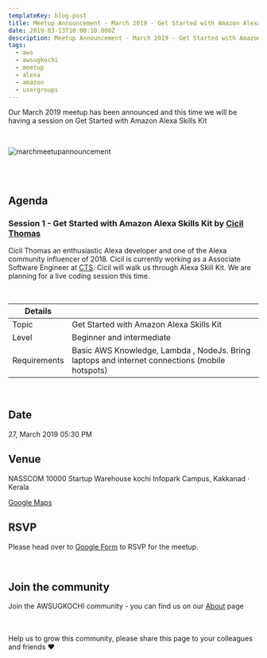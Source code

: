 ```yaml
---
templateKey: blog-post
title: Meetup Announcement - March 2019 - Get Started with Amazon Alexa Skills Kit
date: 2019-03-13T10:00:10.000Z
description: Meetup Announcement - March 2019 - Get Started with Amazon Alexa Skills Kit
tags:
  - aws
  - awsugkochi
  - meetup
  - alexa
  - amazon
  - usergroups
---
```


Our March 2019 meetup has been announced and this time we will be having a session on Get Started with Amazon Alexa Skills Kit

<br>

![marchmeetupannouncement](/img/awsugkochi-meetup-annoucement-march-2019.jpeg)

<br> <br> 
## Agenda


### Session 1 - Get Started with Amazon Alexa Skills Kit by [Cicil Thomas](https://www.linkedin.com/in/cicilthomas) 

Cicil Thomas an enthusiastic Alexa developer and one of the Alexa community influencer of 2018. Cicil is currently working as a Associate Software Engineer at [CTS](https://www.cognizant.com/). Cicil will walk us through Alexa Skill Kit. We are planning for a live coding session this time. 


<br>

| Details |  |
| ------ | ------ |
| Topic | Get Started with Amazon Alexa Skills Kit |
| Level | Beginner and intermediate |
| Requirements | Basic AWS Knowledge, Lambda , NodeJs. Bring laptops and internet connections (mobile hotspots) |

<br>

## Date

27, March 2019  05:30 PM


## Venue

NASSCOM 10000 Startup Warehouse kochi
Infopark Campus, Kakkanad · Kerala

[Google Maps](https://www.google.com/maps/search/?api=1&query=10.008035%2C76.362280)


## RSVP 
Please head over to [Google Form](https://goo.gl/forms/7JlCeu8nxCiKkdMI2) to RSVP for the meetup.


<br>

## Join the community

Join the AWSUGKOCHI community - you can find us on our [About](https://awsugkochi.in/about) page

<br> <br>
Help us to grow this community, please share this page to your colleagues and friends :heart: